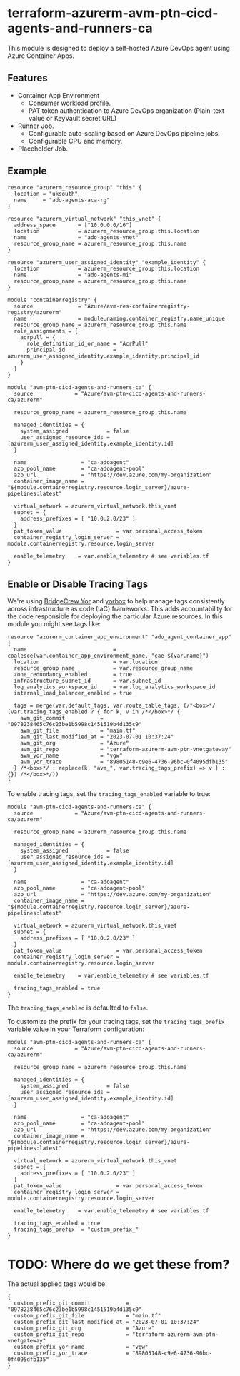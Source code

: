 # terraform-azurerm-avm-ptn-cicd-agents-and-runners-ca

This module is designed to deploy a self-hosted Azure DevOps agent using Azure Container Apps.

## Features

- Container App Environment
  - Consumer workload profile.
  - PAT token authentication to Azure DevOps organization (Plain-text value or KeyVault secret URL)
- Runner Job.
  - Configurable auto-scaling based on Azure DevOps pipeline jobs.
  - Configurable CPU and memory.
- Placeholder Job.

## Example

```hcl
resource "azurerm_resource_group" "this" {
  location = "uksouth"
  name     = "ado-agents-aca-rg"
}

resource "azurerm_virtual_network" "this_vnet" {
  address_space       = ["10.0.0.0/16"]
  location            = azurerm_resource_group.this.location
  name                = "ado-agents-vnet"
  resource_group_name = azurerm_resource_group.this.name
}

resource "azurerm_user_assigned_identity" "example_identity" {
  location            = azurerm_resource_group.this.location
  name                = "ado-agents-mi"
  resource_group_name = azurerm_resource_group.this.name
}

module "containerregistry" {
  source              = "Azure/avm-res-containerregistry-registry/azurerm"
  name                = module.naming.container_registry.name_unique
  resource_group_name = azurerm_resource_group.this.name
  role_assignments = {
    acrpull = {
      role_definition_id_or_name = "AcrPull"
      principal_id               = azurerm_user_assigned_identity.example_identity.principal_id
    }
  }
}

module "avm-ptn-cicd-agents-and-runners-ca" {
  source             = "Azure/avm-ptn-cicd-agents-and-runners-ca/azurerm"

  resource_group_name = azurerm_resource_group.this.name

  managed_identities = {
    system_assigned            = false
    user_assigned_resource_ids = [azurerm_user_assigned_identity.example_identity.id]
  }

  name                 = "ca-adoagent"
  azp_pool_name        = "ca-adoagent-pool"
  azp_url              = "https://dev.azure.com/my-organization"
  container_image_name = "${module.containerregistry.resource.login_server}/azure-pipelines:latest"

  virtual_network = azurerm_virtual_network.this_vnet
  subnet = {
    address_prefixes = [ "10.0.2.0/23" ]
  }
  pat_token_value                 = var.personal_access_token
  container_registry_login_server = module.containerregistry.resource.login_server

  enable_telemetry    = var.enable_telemetry # see variables.tf
}
```

## Enable or Disable Tracing Tags

We're using [BridgeCrew Yor](https://github.com/bridgecrewio/yor) and [yorbox](https://github.com/lonegunmanb/yorbox) to help manage tags consistently across infrastructure as code (IaC) frameworks. This adds accountability for the code responsible for deploying the particular Azure resources. In this module you might see tags like:

```hcl
resource "azurerm_container_app_environment" "ado_agent_container_app" {
  name                           = coalesce(var.container_app_environment_name, "cae-${var.name}")
  location                       = var.location
  resource_group_name            = var.resource_group_name
  zone_redundancy_enabled        = true
  infrastructure_subnet_id       = var.subnet_id
  log_analytics_workspace_id     = var.log_analytics_workspace_id
  internal_load_balancer_enabled = true

  tags = merge(var.default_tags, var.route_table_tags, (/*<box>*/ (var.tracing_tags_enabled ? { for k, v in /*</box>*/ {
    avm_git_commit           = "0978238465c76c23be1b5998c1451519b4d135c9"
    avm_git_file             = "main.tf"
    avm_git_last_modified_at = "2023-07-01 10:37:24"
    avm_git_org              = "Azure"
    avm_git_repo             = "terraform-azurerm-avm-ptn-vnetgateway"
    avm_yor_name             = "vgw"
    avm_yor_trace            = "89805148-c9e6-4736-96bc-0f4095dfb135"
  } /*<box>*/ : replace(k, "avm_", var.tracing_tags_prefix) => v } : {}) /*</box>*/))
}
```

To enable tracing tags, set the `tracing_tags_enabled` variable to true:

```hcl
module "avm-ptn-cicd-agents-and-runners-ca" {
  source             = "Azure/avm-ptn-cicd-agents-and-runners-ca/azurerm"

  resource_group_name = azurerm_resource_group.this.name

  managed_identities = {
    system_assigned            = false
    user_assigned_resource_ids = [azurerm_user_assigned_identity.example_identity.id]
  }

  name                 = "ca-adoagent"
  azp_pool_name        = "ca-adoagent-pool"
  azp_url              = "https://dev.azure.com/my-organization"
  container_image_name = "${module.containerregistry.resource.login_server}/azure-pipelines:latest"

  virtual_network = azurerm_virtual_network.this_vnet
  subnet = {
    address_prefixes = [ "10.0.2.0/23" ]
  }
  pat_token_value                 = var.personal_access_token
  container_registry_login_server = module.containerregistry.resource.login_server

  enable_telemetry    = var.enable_telemetry # see variables.tf

  tracing_tags_enabled = true
}
```

The `tracing_tags_enabled` is defaulted to `false`.

To customize the prefix for your tracing tags, set the `tracing_tags_prefix` variable value in your Terraform configuration:

```hcl
module "avm-ptn-cicd-agents-and-runners-ca" {
  source             = "Azure/avm-ptn-cicd-agents-and-runners-ca/azurerm"

  resource_group_name = azurerm_resource_group.this.name

  managed_identities = {
    system_assigned            = false
    user_assigned_resource_ids = [azurerm_user_assigned_identity.example_identity.id]
  }

  name                 = "ca-adoagent"
  azp_pool_name        = "ca-adoagent-pool"
  azp_url              = "https://dev.azure.com/my-organization"
  container_image_name = "${module.containerregistry.resource.login_server}/azure-pipelines:latest"

  virtual_network = azurerm_virtual_network.this_vnet
  subnet = {
    address_prefixes = [ "10.0.2.0/23" ]
  }
  pat_token_value                 = var.personal_access_token
  container_registry_login_server = module.containerregistry.resource.login_server

  enable_telemetry    = var.enable_telemetry # see variables.tf

  tracing_tags_enabled = true
  tracing_tags_prefix  = "custom_prefix_"
}
```

# TODO: Where do we get these from?
The actual applied tags would be:

```text
{
  custom_prefix_git_commit           = "0978238465c76c23be1b5998c1451519b4d135c9"
  custom_prefix_git_file             = "main.tf"
  custom_prefix_git_last_modified_at = "2023-07-01 10:37:24"
  custom_prefix_git_org              = "Azure"
  custom_prefix_git_repo             = "terraform-azurerm-avm-ptn-vnetgateway"
  custom_prefix_yor_name             = "vgw"
  custom_prefix_yor_trace            = "89805148-c9e6-4736-96bc-0f4095dfb135"
}
```
